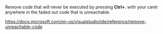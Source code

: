 ﻿Remove code that will never be executed by pressing **Ctrl+.** with your caret anywhere in the faded out code that is unreachable. 

https://docs.microsoft.com/en-us/visualstudio/ide/reference/remove-unreachable-code